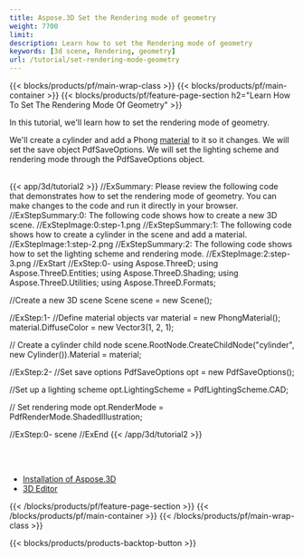 ```yaml
---
title: Aspose.3D Set the Rendering mode of geometry
weight: 7700
limit: 
description: Learn how to set the Rendering mode of geometry
keywords: [3d scene, Rendering, geometry]
url: /tutorial/set-rendering-mode-geometry
---
```


{{< blocks/products/pf/main-wrap-class >}}
{{< blocks/products/pf/main-container >}}
{{< blocks/products/pf/feature-page-section h2="Learn How To Set The Rendering Mode Of Geometry" >}}

<p>
In this tutorial, we'll learn how to set the rendering mode of geometry.
</p>

<p>
We'll create a cylinder and add a Phong <a href="https://reference.aspose.com/3d/net/aspose.threed.shading/material/">material</a> to it so it changes. We will set the save object PdfSaveOptions. We will set the lighting scheme and rendering mode through the PdfSaveOptions object.
</p>

<br />
{{< app/3d/tutorial2 >}}
//ExSummary: Please review the following code that demonstrates how to set the rendering mode of geometry. You can make changes to the code and run it directly in your browser.
//ExStepSummary:0: The following code shows how to create a new 3D scene.
//ExStepImage:0:step-1.png
//ExStepSummary:1: The following code shows how to create a cylinder in the scene and add a material.
//ExStepImage:1:step-2.png
//ExStepSummary:2: The following code shows how to set the lighting scheme and rendering mode.
//ExStepImage:2:step-3.png
//ExStart
//ExStep:0-
using Aspose.ThreeD;
using Aspose.ThreeD.Entities;
using Aspose.ThreeD.Shading;
using Aspose.ThreeD.Utilities;
using Aspose.ThreeD.Formats;

//Create a new 3D scene
Scene scene = new Scene();

//ExStep:1-
//Define material objects
var material = new PhongMaterial();
material.DiffuseColor = new Vector3(1, 2, 1);

// Create a cylinder child node
 scene.RootNode.CreateChildNode("cylinder", new Cylinder()).Material = material;

//ExStep:2-
//Set save options
PdfSaveOptions opt = new PdfSaveOptions();

//Set up a lighting scheme
opt.LightingScheme = PdfLightingScheme.CAD;

// Set rendering mode
opt.RenderMode = PdfRenderMode.ShadedIllustration;

//ExStep:0-
scene
//ExEnd
{{< /app/3d/tutorial2 >}}
<br />

<br />
<br />
<div class="code-sample">
    <ul class="link-list">
        <li class="link-item"><a href="https://docs.aspose.com/3d/net/installation/">Installation of Aspose.3D</a></li>
        <li class="link-item"><a href="https://products.aspose.app/3d/editor/">3D Editor</a></li>
    </ul>
</div>

{{< /blocks/products/pf/feature-page-section >}}
{{< /blocks/products/pf/main-container >}}
{{< /blocks/products/pf/main-wrap-class >}}

{{< blocks/products/products-backtop-button >}}

